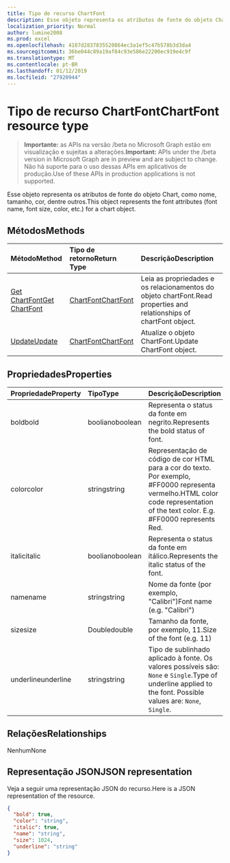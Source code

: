 ```yaml
---
title: Tipo de recurso ChartFont
description: Esse objeto representa os atributos de fonte do objeto Chart, como nome, tamanho, cor, dentre outros.
localization_priority: Normal
author: lumine2008
ms.prod: excel
ms.openlocfilehash: 4187d2837835520864ec3a1ef5c47b578b3d3da4
ms.sourcegitcommit: 36be044c89a19af84c93e586e22200ec919e4c9f
ms.translationtype: MT
ms.contentlocale: pt-BR
ms.lasthandoff: 01/12/2019
ms.locfileid: "27920944"
---
```

# <a name="chartfont-resource-type"></a><span data-ttu-id="cdd7e-103">Tipo de recurso ChartFont</span><span class="sxs-lookup"><span data-stu-id="cdd7e-103">ChartFont resource type</span></span>

> <span data-ttu-id="cdd7e-104">**Importante:** as APIs na versão /beta no Microsoft Graph estão em visualização e sujeitas a alterações.</span><span class="sxs-lookup"><span data-stu-id="cdd7e-104">**Important:** APIs under the /beta version in Microsoft Graph are in preview and are subject to change.</span></span> <span data-ttu-id="cdd7e-105">Não há suporte para o uso dessas APIs em aplicativos de produção.</span><span class="sxs-lookup"><span data-stu-id="cdd7e-105">Use of these APIs in production applications is not supported.</span></span>

<span data-ttu-id="cdd7e-106">Esse objeto representa os atributos de fonte do objeto Chart, como nome, tamanho, cor, dentre outros.</span><span class="sxs-lookup"><span data-stu-id="cdd7e-106">This object represents the font attributes (font name, font size, color, etc.) for a chart object.</span></span>


## <a name="methods"></a><span data-ttu-id="cdd7e-107">Métodos</span><span class="sxs-lookup"><span data-stu-id="cdd7e-107">Methods</span></span>

| <span data-ttu-id="cdd7e-108">Método</span><span class="sxs-lookup"><span data-stu-id="cdd7e-108">Method</span></span>           | <span data-ttu-id="cdd7e-109">Tipo de retorno</span><span class="sxs-lookup"><span data-stu-id="cdd7e-109">Return Type</span></span>    |<span data-ttu-id="cdd7e-110">Descrição</span><span class="sxs-lookup"><span data-stu-id="cdd7e-110">Description</span></span>|
|:---------------|:--------|:----------|
|[<span data-ttu-id="cdd7e-111">Get ChartFont</span><span class="sxs-lookup"><span data-stu-id="cdd7e-111">Get ChartFont</span></span>](../api/chartfont-get.md) | [<span data-ttu-id="cdd7e-112">ChartFont</span><span class="sxs-lookup"><span data-stu-id="cdd7e-112">ChartFont</span></span>](chartfont.md) |<span data-ttu-id="cdd7e-113">Leia as propriedades e os relacionamentos do objeto chartFont.</span><span class="sxs-lookup"><span data-stu-id="cdd7e-113">Read properties and relationships of chartFont object.</span></span>|
|[<span data-ttu-id="cdd7e-114">Update</span><span class="sxs-lookup"><span data-stu-id="cdd7e-114">Update</span></span>](../api/chartfont-update.md) | [<span data-ttu-id="cdd7e-115">ChartFont</span><span class="sxs-lookup"><span data-stu-id="cdd7e-115">ChartFont</span></span>](chartfont.md)   |<span data-ttu-id="cdd7e-116">Atualize o objeto ChartFont.</span><span class="sxs-lookup"><span data-stu-id="cdd7e-116">Update ChartFont object.</span></span> |

## <a name="properties"></a><span data-ttu-id="cdd7e-117">Propriedades</span><span class="sxs-lookup"><span data-stu-id="cdd7e-117">Properties</span></span>
| <span data-ttu-id="cdd7e-118">Propriedade</span><span class="sxs-lookup"><span data-stu-id="cdd7e-118">Property</span></span>     | <span data-ttu-id="cdd7e-119">Tipo</span><span class="sxs-lookup"><span data-stu-id="cdd7e-119">Type</span></span>   |<span data-ttu-id="cdd7e-120">Descrição</span><span class="sxs-lookup"><span data-stu-id="cdd7e-120">Description</span></span>|
|:---------------|:--------|:----------|
|<span data-ttu-id="cdd7e-121">bold</span><span class="sxs-lookup"><span data-stu-id="cdd7e-121">bold</span></span>|<span data-ttu-id="cdd7e-122">booliano</span><span class="sxs-lookup"><span data-stu-id="cdd7e-122">boolean</span></span>|<span data-ttu-id="cdd7e-123">Representa o status da fonte em negrito.</span><span class="sxs-lookup"><span data-stu-id="cdd7e-123">Represents the bold status of font.</span></span>|
|<span data-ttu-id="cdd7e-124">color</span><span class="sxs-lookup"><span data-stu-id="cdd7e-124">color</span></span>|<span data-ttu-id="cdd7e-125">string</span><span class="sxs-lookup"><span data-stu-id="cdd7e-125">string</span></span>|<span data-ttu-id="cdd7e-p102">Representação de código de cor HTML para a cor do texto. Por exemplo, #FF0000 representa vermelho.</span><span class="sxs-lookup"><span data-stu-id="cdd7e-p102">HTML color code representation of the text color. E.g. #FF0000 represents Red.</span></span>|
|<span data-ttu-id="cdd7e-129">italic</span><span class="sxs-lookup"><span data-stu-id="cdd7e-129">italic</span></span>|<span data-ttu-id="cdd7e-130">booliano</span><span class="sxs-lookup"><span data-stu-id="cdd7e-130">boolean</span></span>|<span data-ttu-id="cdd7e-131">Representa o status da fonte em itálico.</span><span class="sxs-lookup"><span data-stu-id="cdd7e-131">Represents the italic status of the font.</span></span>|
|<span data-ttu-id="cdd7e-132">name</span><span class="sxs-lookup"><span data-stu-id="cdd7e-132">name</span></span>|<span data-ttu-id="cdd7e-133">string</span><span class="sxs-lookup"><span data-stu-id="cdd7e-133">string</span></span>|<span data-ttu-id="cdd7e-134">Nome da fonte (por exemplo, "Calibri")</span><span class="sxs-lookup"><span data-stu-id="cdd7e-134">Font name (e.g. "Calibri")</span></span>|
|<span data-ttu-id="cdd7e-135">size</span><span class="sxs-lookup"><span data-stu-id="cdd7e-135">size</span></span>|<span data-ttu-id="cdd7e-136">Double</span><span class="sxs-lookup"><span data-stu-id="cdd7e-136">double</span></span>|<span data-ttu-id="cdd7e-137">Tamanho da fonte, por exemplo, 11.</span><span class="sxs-lookup"><span data-stu-id="cdd7e-137">Size of the font (e.g. 11)</span></span>|
|<span data-ttu-id="cdd7e-138">underline</span><span class="sxs-lookup"><span data-stu-id="cdd7e-138">underline</span></span>|<span data-ttu-id="cdd7e-139">string</span><span class="sxs-lookup"><span data-stu-id="cdd7e-139">string</span></span>|<span data-ttu-id="cdd7e-p103">Tipo de sublinhado aplicado à fonte. Os valores possíveis são: `None` e `Single`.</span><span class="sxs-lookup"><span data-stu-id="cdd7e-p103">Type of underline applied to the font. Possible values are: `None`, `Single`.</span></span>|

## <a name="relationships"></a><span data-ttu-id="cdd7e-142">Relações</span><span class="sxs-lookup"><span data-stu-id="cdd7e-142">Relationships</span></span>
<span data-ttu-id="cdd7e-143">Nenhum</span><span class="sxs-lookup"><span data-stu-id="cdd7e-143">None</span></span>


## <a name="json-representation"></a><span data-ttu-id="cdd7e-144">Representação JSON</span><span class="sxs-lookup"><span data-stu-id="cdd7e-144">JSON representation</span></span>

<span data-ttu-id="cdd7e-145">Veja a seguir uma representação JSON do recurso.</span><span class="sxs-lookup"><span data-stu-id="cdd7e-145">Here is a JSON representation of the resource.</span></span>

<!-- {
  "blockType": "resource",
  "optionalProperties": [

  ],
  "@odata.type": "microsoft.graph.chartFont"
}-->

```json
{
  "bold": true,
  "color": "string",
  "italic": true,
  "name": "string",
  "size": 1024,
  "underline": "string"
}

```

<!-- uuid: 8fcb5dbc-d5aa-4681-8e31-b001d5168d79
2015-10-25 14:57:30 UTC -->
<!-- {
  "type": "#page.annotation",
  "description": "ChartFont resource",
  "keywords": "",
  "section": "documentation",
  "tocPath": ""
}-->
